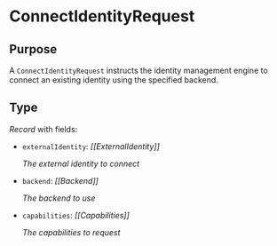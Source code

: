 # ConnectIdentityRequest

## Purpose

<!-- --8<-- [start:purpose] -->
A `ConnectIdentityRequest` instructs the identity management engine to connect an existing identity using the specified backend.
<!-- --8<-- [end:purpose] -->

## Type

<!-- --8<-- [start:type] -->
<div class="type" markdown>

*Record* with fields:

- `externalIdentity`: *[[ExternalIdentity]]*

  *The external identity to connect*
- `backend`: *[[Backend]]*
  
  *The backend to use*

- `capabilities`: *[[Capabilities]]*

  *The capabilities to request*
</div>
<!-- --8<-- [end:type] -->